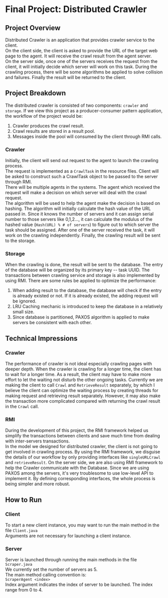 # Final Project: Distributed Crawler
## Project Overview
Distributed Crawler is an application that provides crawler
service to the client. \
On the client side, the client is asked to provide the URL
of the target web page to the agent. It will receive the crawl 
result from the agent server. \
On the server side, once one of the servers receives the request
from the client, it will initially decide which server will work 
on this task. During the crawling process, there will be some
algorithms be applied to solve collision and failures. Finally
the result will be returned to the client.

## Project Breakdown
The distributed crawler is consisted of two components: `crawler` 
and `storage`. If we view this project as a 
producer-consumer pattern application, the workflow of the 
project would be:
1. Crawler produces the crawl result.
2. Crawl results are stored in a result pool.
3. Messages inside the pool will consumed by the client through
RMI calls.


### Crawler
Initially, the client will send out request to the agent to 
launch the crawling process.\
The request is implemented as a `CrawlTask` in the resource files.
Client will be asked to construct such a CrawlTask object to be 
passed to the server through RMI.\
There will be multiple agents in the systems. The agent which 
received the request will make a decision on which server will 
deal with the crawl
request.\
The algorithm will be used to help the agent make the decision is
based on hashing. The algorithm will initially calculate the hash
value of the URL passed in. Since it knows the number of servers 
and it can assign serial number to those servers like 0,1,2...,
it can calculate the modulus of the hashed value 
(`Hash(URL) % # of servers`) to figure out to which server the
task should be assigned.
After one of the server received the task, it will work on the
crawling independently.
Finally, the crawling result will be sent to the storage.

### Storage
When the crawling is done, the result will be sent to the
database. The entry of the database will be organized by its
primary key -- task UUID.
The transactions between crawling service and storage
is also implemented by using RMI.
There are some rules be applied to optimize the performance:
1. When adding result to the database, the database will
check if the entry is already existed or not. If it is already
existed, the adding request will be ignored.
2. LRU Caching mechanic is introduced to keep the database in
a relatively small size.
3. Since database is partitioned, PAXOS algorithm is applied to
make servers be consistent with each other.

## Technical Impressions
### Crawler
The performance of crawler is not ideal especially crawling
pages with deeper depth. When the crawler is crawling for a
longer time, the client has to wait for a longer time. As a 
result, the client may have to make more effort to let the
waiting not disturb the other ongoing tasks. Currently we are
making the client to call `Crawl` and `RetrieveResult`
separately, by which I believe the client can optimize the
waiting process by creating threads for making request and
retrieving result separately. However, it may also make the
transaction more complicated compared with returning the
crawl result in the `Crawl` call.

### RMI
During the development of this project, the RMI framework helped
us simplify the transactions between clients and save much time
from dealing with inter-servers transactions.\
In the model we designed for distributed crawler, the client is
not going to get involved in crawling process. By using the RMI
framework, we disguise the details of our workflow by only 
providing interfaces like `singleURLCrawl` and `retrieveResult`.
On the server side, we are also using RMI framework to help the
Crawler communicate with the Database. Since we are using PAXOS
among the servers, it's very troublesome to use low-level API
to implement it. By defining corresponding interfaces, the whole
process is being simpler and more robust.

## How to Run
### Client
To start a new client instance, you may want to run the main
method in the file `Client.java`\
Arguments are not necessary for launching a client instance.
### Server
Server is launched through running the main methods in the file
`Scraper.java`\
We currently set the number of servers as 5.\
The main method calling convention is:\
```ScraperAgent <index>```\
Index argument indicates the index of server to be launched.
The index range from 0 to 4.
